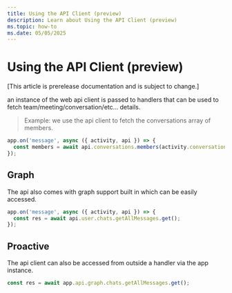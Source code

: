 ```yaml
---
title: Using the API Client (preview)
description: Learn about Using the API Client (preview)
ms.topic: how-to
ms.date: 05/05/2025
---
```


# Using the API Client (preview)

[This article is prerelease documentation and is subject to change.]

an instance of the web api client is passed to handlers that can be used
to fetch team/meeting/conversation/etc... details.

> Example: we use the api client to fetch the conversations array of members.

<!-- langtabs-start -->
```typescript
app.on('message', async ({ activity, api }) => {
  const members = await api.conversations.members(activity.conversation.id).get();
});
```
<!-- langtabs-end -->

## Graph

The api also comes with graph support built in which can be easily accessed.

<!-- langtabs-start -->
```typescript
app.on('message', async ({ activity, api }) => {
  const res = await api.user.chats.getAllMessages.get();
});
```
<!-- langtabs-end -->

## Proactive

The api client can also be accessed from outside a handler via the app instance.

<!-- langtabs-start -->
```typescript
const res = await app.api.graph.chats.getAllMessages.get();
```
<!-- langtabs-end -->